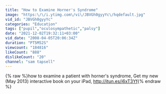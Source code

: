 ```yaml
---
title: "How to Examine Horner's Syndrome"
image: "https:\/\/i.ytimg.com\/vi\/JBVGh0gyyYc\/hqdefault.jpg"
vid_id: "JBVGh0gyyYc"
categories: "Education"
tags: ["pupil","oculosympathetic","palsy"]
date: "2021-12-02T19:32:11+03:00"
vid_date: "2008-04-05T20:06:34Z"
duration: "PT5M52S"
viewcount: "184816"
likeCount: "888"
dislikeCount: "20"
channel: "sam tapsell"
---
```

{% raw %}how to examine a patient with horner's syndrome, Get my new (May 2013) interactive book on your iPad, <a rel="nofollow" target="blank" href="http://itun.es/i6xT3Yf">http://itun.es/i6xT3Yf</a>{% endraw %}
